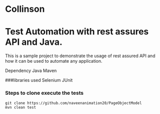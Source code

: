 # Collinson
# Test Automation with rest assures API and Java.
This is a sample project to demonstrate the usage of rest assured API and how it can be used to automate any application.

Dependency
Java
Maven


###libraries used
Selenium
JUnit

### Steps to clone execute the tests
```
git clone https://github.com/naveenanimation20/PageObjectModel
mvn clean test
```
